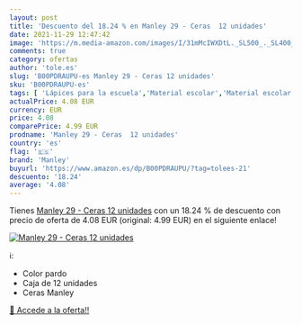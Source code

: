 ```yaml
---
layout: post
title: 'Descuento del 18.24 % en Manley 29 - Ceras  12 unidades'
date: 2021-11-29 12:47:42
image: 'https://m.media-amazon.com/images/I/31mMcIWXDtL._SL500_._SL400_.jpg'
comments: true
category: ofertas
author: 'tole.es'
slug: 'B00PDRAUPU-es Manley 29 - Ceras 12 unidades'
sku: 'B00PDRAUPU-es'
tags: [ 'Lápices para la escuela','Material escolar','Material escolar y educativo','Oficina y papelería','manley', ]
actualPrice: 4.08 EUR
currency: EUR
price: 4.08
comparePrice: 4.99 EUR
prodname: 'Manley 29 - Ceras  12 unidades'
country: 'es'
flag: '🇪🇸'
brand: 'Manley'
buyurl: 'https://www.amazon.es/dp/B00PDRAUPU/?tag=tolees-21'
descuento: '18.24'
average: '4.08'
---
```


Tienes [Manley 29 - Ceras  12 unidades](https://www.amazon.es/dp/B00PDRAUPU/?tag=tolees-21) con un 18.24 % de descuento con precio de oferta de 4.08 EUR (original: 4.99 EUR) en el siguiente enlace!

[![Manley 29 - Ceras  12 unidades](https://m.media-amazon.com/images/I/31mMcIWXDtL._SL500_._SL400_.jpg)](https://www.amazon.es/dp/B00PDRAUPU/?tag=tolees-21)

ℹ️:

- Color pardo
- Caja de 12 unidades
- Ceras Manley

[🛒 Accede a la oferta!!](https://www.amazon.es/dp/B00PDRAUPU/?tag=tolees-21)
